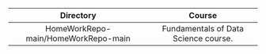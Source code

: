 **Directory**|**Course**
:-----:|:-----:
HomeWorkRepo-main/HomeWorkRepo-main |  Fundamentals of Data Science course. 

